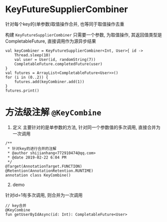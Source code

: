 # KeyFutureSupplierCombiner

针对每个key的(单参数)取值操作合并, 也等同于取值操作去重

构建 `KeyFutureSupplierCombiner` 只需要一个参数, 为取值操作, 其返回值类型是 CompletableFuture, 直接调用作为源异步结果

```
val keyCombiner = KeyFutureSupplierCombiner<Int, User>{ id ->
    Thread.sleep(10)
    val user = User(id, randomString(7))
    CompletableFuture.completedFuture(user)
}
val futures = ArrayList<CompletableFuture<User>>()
for (i in (0..2)) {
    futures.add(keyCombiner.add(1))
}
futures.print()
```


# 方法级注解 `@KeyCombine`

1. 定义
主要针对的是单参数的方法, 针对同一个参数值的多次调用, 直接合并为一次调用

```
/**
 * 针对key的进行合并的注解
 * @author shijianhang<772910474@qq.com>
 * @date 2019-02-22 6:04 PM
 */
@Target(AnnotationTarget.FUNCTION)
@Retention(AnnotationRetention.RUNTIME)
annotation class KeyCombine()
```

2. demo

针对id=1有多次调用, 则合并为一次调用

```
// key合并
@KeyCombine
fun getUserByIdAsync(id: Int): CompletableFuture<User>
```
